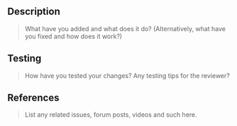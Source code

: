 <!--NOTE: Please make sure to read the contributing guidelines before submitting your pull request. There is a high chance your PR will be rejected or take a long time to be merged if you don't follow the guidelines. Thank you for your understanding - and thanks for taking the time to contribute!!-->

## Description
> What have you added and what does it do? (Alternatively, what have you fixed and how does it work?)

## Testing
> How have you tested your changes? Any testing tips for the reviewer?

## References
> List any related issues, forum posts, videos and such here.
